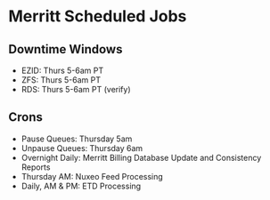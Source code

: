# Merritt Scheduled Jobs

## Downtime Windows
- EZID: Thurs 5-6am PT
- ZFS: Thurs 5-6am PT
- RDS: Thurs 5-6am PT (verify)

## Crons
- Pause Queues: Thursday 5am
- Unpause Queues: Thursday 6am
- Overnight Daily: Merritt Billing Database Update and Consistency Reports
- Thursday AM: Nuxeo Feed Processing
- Daily, AM & PM: ETD Processing
